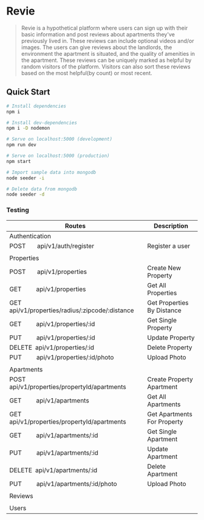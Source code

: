 # Revie

> Revie is a hypothetical platform where users can sign up with their basic information and post reviews about apartments they've previously lived in. These reviews can include optional videos and/or images. The users can give reviews about the landlords, the environment the apartment is situated, and the quality of amenities in the apartment. These reviews can be uniquely marked as helpful by random visitors of the platform. Visitors can also sort these reviews based on the most helpful(by count) or most recent.

## Quick Start

```bash
# Install dependencies
npm i

# Install dev-dependencies
npm i -D nodemon

# Serve on localhost:5000 (development)
npm run dev

# Serve on localhost:5000 (production)
npm start

# Import sample data into mongodb
node seeder -i

# Delete data from mongodb
node seeder -d
```

### Testing

| Routes                                                                      | Description                 |
| --------------------------------------------------------------------------- | --------------------------- |
| Authentication                                                              |                             |
| POST &nbsp; &nbsp; &nbsp; api/v1/auth/register                              | Register a user             |
|                                                                             |                             |
| Properties                                                                  |                             |
| POST &nbsp; &nbsp; &nbsp; api/v1/properties                                 | Create New Property         |
| GET &nbsp; &nbsp; &nbsp; &nbsp; api/v1/properties                           | Get All Properties          |
| GET &nbsp; &nbsp; &nbsp; &nbsp; api/v1/properties/radius/:zipcode/:distance | Get Properties By Distance  |
| GET &nbsp; &nbsp; &nbsp; &nbsp; api/v1/properties/:id                       | Get Single Property         |
| PUT &nbsp; &nbsp; &nbsp; &nbsp; api/v1/properties/:id                       | Update Property             |
| DELETE &nbsp;api/v1/properties/:id                                          | Delete Property             |
| PUT &nbsp; &nbsp; &nbsp; &nbsp; api/v1/properties/:id/photo                 | Upload Photo                |
|                                                                             |                             |
| Apartments                                                                  |                             |
| POST &nbsp; &nbsp; &nbsp; api/v1/properties/propertyId/apartments           | Create Property Apartment   |
| GET &nbsp; &nbsp; &nbsp; &nbsp; api/v1/apartments                           | Get All Apartments          |
| GET &nbsp; &nbsp; &nbsp; &nbsp; api/v1/properties/propertyId/apartments     | Get Apartments For Property |
| GET &nbsp; &nbsp; &nbsp; &nbsp; api/v1/apartments/:id                       | Get Single Apartment        |
| PUT &nbsp; &nbsp; &nbsp; &nbsp; api/v1/apartments/:id                       | Update Apartment            |
| DELETE &nbsp;api/v1/apartments/:id                                          | Delete Apartment            |
| PUT &nbsp; &nbsp; &nbsp; &nbsp; api/v1/apartments/:id/photo                        | Upload Photo                |
|                                                                             |                             |
| Reviews                                                                     |                             |
|                                                                             |                             |
| Users                                                                       |                             |
